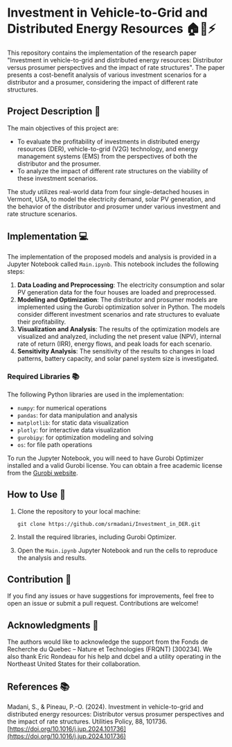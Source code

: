 
# Investment in Vehicle-to-Grid and Distributed Energy Resources 🏠🚗⚡

This repository contains the implementation of the research paper "Investment in vehicle-to-grid and distributed energy resources: Distributor versus prosumer perspectives and the impact of rate structures". The paper presents a cost-benefit analysis of various investment scenarios for a distributor and a prosumer, considering the impact of different rate structures.

## Project Description 📖

The main objectives of this project are:

- To evaluate the profitability of investments in distributed energy resources (DER), vehicle-to-grid (V2G) technology, and energy management systems (EMS) from the perspectives of both the distributor and the prosumer.
- To analyze the impact of different rate structures on the viability of these investment scenarios.

The study utilizes real-world data from four single-detached houses in Vermont, USA, to model the electricity demand, solar PV generation, and the behavior of the distributor and prosumer under various investment and rate structure scenarios.

## Implementation 💻

The implementation of the proposed models and analysis is provided in a Jupyter Notebook called `Main.ipynb`. This notebook includes the following steps:

1. **Data Loading and Preprocessing**: The electricity consumption and solar PV generation data for the four houses are loaded and preprocessed.
2. **Modeling and Optimization**: The distributor and prosumer models are implemented using the Gurobi optimization solver in Python. The models consider different investment scenarios and rate structures to evaluate their profitability.
3. **Visualization and Analysis**: The results of the optimization models are visualized and analyzed, including the net present value (NPV), internal rate of return (IRR), energy flows, and peak loads for each scenario.
4. **Sensitivity Analysis**: The sensitivity of the results to changes in load patterns, battery capacity, and solar panel system size is investigated.

### Required Libraries 📚

The following Python libraries are used in the implementation:

- `numpy`: for numerical operations
- `pandas`: for data manipulation and analysis
- `matplotlib`: for static data visualization
- `plotly`: for interactive data visualization
- `gurobipy`: for optimization modeling and solving
- `os`: for file path operations

To run the Jupyter Notebook, you will need to have Gurobi Optimizer installed and a valid Gurobi license. You can obtain a free academic license from the [Gurobi website](https://www.gurobi.com).

## How to Use 🚀

1. Clone the repository to your local machine:
   ```
   git clone https://github.com/srmadani/Investment_in_DER.git
   ```

2. Install the required libraries, including Gurobi Optimizer.
3. Open the `Main.ipynb` Jupyter Notebook and run the cells to reproduce the analysis and results.

## Contribution 🤝

If you find any issues or have suggestions for improvements, feel free to open an issue or submit a pull request. Contributions are welcome!

## Acknowledgments 🙏

The authors would like to acknowledge the support from the Fonds de Recherche du Quebec – Nature et Technologies (FRQNT) [300234]. We also thank Eric Rondeau for his help and dcbel and a utility operating in the Northeast United States for their collaboration.

## References 📚

Madani, S., & Pineau, P.-O. (2024). Investment in vehicle-to-grid and distributed energy resources: Distributor versus prosumer perspectives and the impact of rate structures. Utilities Policy, 88, 101736. [https://doi.org/10.1016/j.jup.2024.101736](https://doi.org/10.1016/j.jup.2024.101736)
